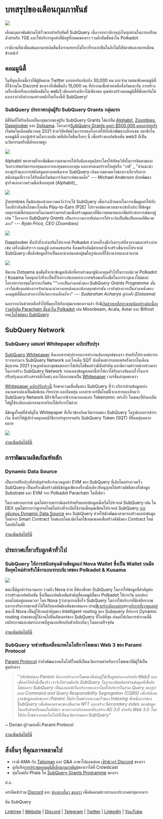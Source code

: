 # บทสรุปของเดือนกุมภาพันธ์

![](https://miro.medium.com/max/1400/1*T3DLiAKSIy-AjRia_JJjow.png)

เดือนกุมภาพันธ์ผ่านไปเร็วมากสำหรับทีมที่ SubQuery เนื่องจากเรามีงานยุ่งในทุกด้านในการเตรียมตัวสำหรับ TGE และให้บริการลูกค้าที่มีอยู่ทั้งหมดของเรา รวมถึงทีมชั้นนำใน Polkadot

เรามีงานที่น่าตื่นเต้นมากมายเกิดขึ้นซึ่งเราแทบรอไม่ไหวที่จะแบ่งปันในอีกไม่กี่สัปดาห์และหลายเดือนข้างหน้า!

## คอมมูนิตี้

ในที่สุดเดือนนี้เราก็มีผู้ติดตาม Twitter แบบออร์แกนิกถึง 30,000 คน และจำนวนสมาชิกคอมมูนิตี้ที่ใช้งานใน Discord ของเราก็เพิ่มขึ้นถึง 15,000 คน ที่ทำงานเพื่อช่วยเหลือซึ่งกันและกัน การสร้างเครื่องมือหรือแอปพลิเคชันใน web3 เพียงอย่างเดียวไม่เพียงพอ คุณต้องสร้างคอมมูนิตี้ที่พึ่งพากันได้และเรากำลังทำงานอย่างหนักในเรื่องนี้ที่ SubQuery!

### SubQuery ประกาศกลุ่มผู้รับ SubQuery Grants กลุ่มแรก

มีสี่ทีมที่ได้รับเลือกเป็นกลุ่มแรกของผู้รับ SubQuery Grants ได้แก่ทีม [Alphabit](https://www.polkadata.xyz/), [Zoombies](https://zoombies.world/), [Dapplooker](https://dapplooker.com/) และ [Dotsama](http://dotsama.ai/). โครงการ[SubQuery Grants มูลค่า $500,000 ดอลลาร์สหรัฐ](https://subquery.network/grants) เริ่มต้นในเดือนธันวาคม 2021 ด้วยวิสัยทัศน์ในการเสนอโอกาสให้กับนักพัฒนาบล็อกเชน สมาชิกในคอมมูนิตี้ และผู้เข้าร่วมในระบบนิเวศที่เติบโตขึ้นเรื่อยๆ นี้ เพื่อสร้างแอปพลิเคชัน web3 ที่เป็นนวัตกรรมหรือมีศักยภาพสูง

![](https://miro.medium.com/max/1400/1*tBnWK4svpGbGuP3mCXyGDg.png)

Alphabit พยายามที่จะเพิ่มขีดความสามารถให้กับนักลงทุนอิสระโดยให้ทัศนวิสัยในการติดตามและวิเคราะห์พอร์ตการลงทุนและการลงทุนของกองทุน และเทรดเดอร์รายใหญ่หรือ 'วาฬ' _ "คำแนะนำทางธุรกิจและการสนับสนุนทางเทคนิคจาก SubQuery เกินความคาดหวังของเราเกี่ยวกับการสนับสนุนที่เราจะได้รับเมื่อเริ่มต้นการวิเคราะห์ขนาดเล็ก" --- Michael Anderson ฝ่ายพัฒนาธุรกิจและความร่วมมือเชิงกลยุทธ์ (Alphabit)_

![](https://miro.medium.com/max/1400/1*TpHBDhA7WqNGTOxz9LpifQ.png)

Zoombies ยื่นข้อเสนอด้วยความหวังว่าจะใช้ SubQuery เพื่อเร่งเป้าหมายในการเพิ่มมูลค่าให้กับโลกที่กำลังเติบโตของโทเค็น Play-to-Earn (P2E) โปรเจกต์ของพวกเขาจะเข้าถึงประวัติข้อมูลเหตุการณ์ที่ผ่านมาภายในเกมอย่างครบถ้วนเพื่อสร้างมุมมองที่มีความหมายและเพิ่มประสบการณ์ของผู้เล่น _"โครงการ SubQuery Grants เป็นกระบวนการที่เน้นการให้รางวัลเป็นขั้นเป็นตอนที่ชัดเจนมาก" --- Ryan Price, CEO (Zoombies)_

![](https://miro.medium.com/max/1400/1*4rPD0g-pC3MOU5M5vAtS4w.png)

Dapplooker ตั้งเป้าที่จะส่งเสริมโปรเจกต์ Polkadot ด้วยเครื่องมือวิเคราะห์ที่สวยงามและสร้างง่าย เช่น เครื่องมือสำรวจ แผนภูมิ และแดชบอร์ด ซึ่งเมตริกอันมีค่าเหล่านี้จะสร้างขึ้นจากโปรเจกต์ SubQuery เพื่อดึงข้อมูลที่จำเป็นและนำเสนอต่อผู้ชมในรูปแบบที่ใช้งานง่ายและสวยงาม

![](https://miro.medium.com/max/1400/1*kC8QYVvlUZwUfgXTBFQbgg.png)

ทีมงาน Dotsama มุ่งมั่นที่จะนำข้อมูลเชิงลึกที่ครบถ้วนมาสู่นักลงทุนทั่วไปในระบบนิเวศ Polkadot / Kusama โดยมุ่งหวังที่จะเป็นที่วิเคราะห์แบบครบวงจรพร้อมเครื่องมือในการระบุแนวโน้มและโอกาสการลงทุนในระยะเริ่มต้น "_"การเป็นส่วนหนึ่งของ SubQuery Grants Programme นั้น เราไม่เพียงแค่ต้องการรับคำแนะนำทางเทคนิคและเชิงกลยุทธ์เท่านั้น เรายังต้องการเป็นส่วนหนึ่งของคอมมูนิตี้นี้และช่วยเร่งให้เกิดการเคลื่อนไหว" --- Sudarshan Acharya ผู้ก่อตั้ง (Dotsama)_

นอกจากเงินช่วยเหลือทั่วไปที่มอบให้กับกลุ่มแรกของเราแล้ว ยังมี[เงินช่วยเหลือทางเทคนิคอย่างต่อเนื่องร่วมกับทีม Parachain ชั้นนำใน Polkadot](../blogs/20220127-grants-bounties.md) เช่น Moonbeam, Acala, Astar และ Bifrost บน[เว็บไซต์ของ SubQuery](https://subquery.network/grants)

## SubQuery Network

### SubQuery เผยแพร่ Whitepaper ฉบับปรับปรุง

[SubQuery Whitepaper](https://static.subquery.network/whitepaper.pdf) คือเอกสารสรุปกรอบการทำงานเชิงกลยุทธ์ของเรา สำหรับโปรเจกต์การกระจายอำนาจ SubQuery Network และโทเค็น SQT นับตั้งแต่การเผยแพร่ครั้งแรกในเดือนมิถุนายน 2021 ฐานลูกค้าและชุมชนของเราได้เติบโตขึ้นอย่างมีนัยสำคัญ และมีความก้าวหน้าอย่างมากในการสร้าง SubQuery Network จากแหล่งข้อมูลเหล่านี้ทำให้เราได้รับแรงบันดาลใจในการปรับปรุงและสร้างสรรค์สิ่งใหม่ๆ และได้กลายมาเป็น [Whitepaper](https://static.subquery.network/whitepaper.pdf) เวอร์ชั่นล่าสุดของเรา

[Whitepaper ฉบับปรับปรุงนี้](https://static.subquery.network/whitepaper.pdf) รักษาความเชื่อมั่นของ SubQuery ที่ว่า บริการด้านข้อมูลแห่งอนาคตจะต้องเป็นมัลติเชน เรียบง่าย และยืดหยุ่น เอกสารเวอร์ชั่นใหม่นี้จะลงรายละเอียดว่า SubQuery Network มีปัจจัยในการพิจารณาออกแบบ Tokenomic อย่างไร ในขณะที่ยังคงเปิดให้ผู้ใช้ระดับองค์กรสามารถเรียกใช้บริการได้ด้วย

มีข้อมูลใหม่ที่สำคัญใน Whitepaper ที่เกี่ยวข้องกับนวัตกรรมของ SubQuery ในรูปแบบการชำระเงิน ซึ่งทำให้ผู้เข้าร่วมทุกคนมีวิธีการทำธุรกรรมกับ SubQuery Token (SQT) ที่ยืดหยุ่นหลากหลาย

![](https://miro.medium.com/max/1400/1*EhLefs3-lb47y2LC4Z6jWA.png)

[อ่านเพิ่มเติมได้ที่นี่](../blogs/20220216-whitepaper-update.md)

## การพัฒนาผลิตภัณฑ์หลัก

### Dynamic Data Source

เป็นการปรับปรุงที่สำคัญสำหรับจำนวนลูกค้า EVM ของ SubQuery ที่เติบโตอย่างรวดเร็ว SubQuery เป็นเครื่องมือสร้างดัชนีข้อมูลเพียงเครื่องมือเดียวที่อนุญาตให้สร้างดัชนีของทั้งข้อมูล Substrate และ EVM จาก Polkadot Parachain ในที่เดียว

ในบางสถานการณ์ คุณไม่ทราบพารามิเตอร์สำหรับแหล่งข้อมูลเมื่อเริ่มโปรเจกต์ SubQuery เช่น ใน DEX คุณไม่ทราบว่าคู่เทรดใหม่ใดบ้างที่จะเปิดใช้งานเมื่อคุณเขียนโปรเจกต์ SubQuery [การสนับสนุน Dynamic Data Source](https://university.subquery.network/build/dynamicdatasources.html) ของ SubQuery ช่วยให้นักพัฒนาสามารถสร้างแหล่งข้อมูลใหม่จาก Smart Contract ใหม่แบบไดนามิกโดยใช้เทมเพลตเพื่อสร้างดัชนีของ Contract ใหม่โดยอัตโนมัติ

[อ่านเพิ่มเติมได้ที่นี่](https://university.subquery.network/build/dynamicdatasources.html)

## ประกาศเกี่ยวกับลูกค้าทั่วไป

### SubQuery ให้การสนับสนุนด้านข้อมูลแก่ Nova Wallet ซึ่งเป็น Wallet บนมือถือยุคใหม่สำหรับใช้งานบนระบบนิเวศของ Polkadot & Kusama

![](https://miro.medium.com/max/1400/1*NkYmEpYLpZYFRkANrvpwPw.png)

ขณะนี้มีลูกค้าจำนวนมาก รวมถึง Nova ด้วย ที่ต้องพึ่งพา SubQuery ในการให้ข้อมูลที่สำคัญต่อการสร้างแอปพลิเคชัน ซึ่งเป็นแอปพลิเคชันสำคัญที่คอมมูนิตี้ของ Polkadot ใช้รายวัน และต้องออนไลน์อยู่ตลอดเวลา โดย Nova รู้ว่าสามารถเชื่อใจ SubQuery ในการให้บริการที่มีเสถียรภาพและรองรับการขยายตัวได้ให้กับแอปพลิเคชันของตนเอง ผ่าน[ฟีเจอร์ระดับองค์กร](https://blog.subquery.network/blogs/20211228-enterprise-hosted.html)ของ[บริการที่เราดูแลอยู่](https://project.subquery.network/) ขณะนี้ Nova เป็นผู้ใช้งานสำคัญของ Intelligent routing ของ Subquery ที่ทำการ Dynamic routing คำขอของผู้ใช้งานไปที่คลัสเตอร์ของ SubQuery ที่ใกล้ที่สุด ส่งผลให้เกิดการทำงานที่มีเสถียรภาพและสมรรถภาพที่สูงมากเทียบกับตัวเลือกอื่นๆ ในตลาดปัจจุบัน

[อ่านเพิ่มเติมได้ที่นี่](../customer_announcements/20220210-nova-wallet.md)

### SubQuery จะช่วยขับเคลื่อนเทคโนโลยีการโฆษณา Web 3 ของ Parami Protocol

[Parami Protocol](https://parami.io/) กำลังพัฒนาเทคโนโลยีใหม่ที่เป็นนวัตกรรมสำหรับการโฆษณาที่มีผู้ใช้เป็นศูนย์กลาง

> _"วิสัยทัศน์ของ Parami คือการสร้างการโฆษณาที่เน้นผู้ใช้เป็นศูนย์กลางสำหรับ Web3 และเพื่อทำให้สิ่งนี้เป็นจริง เราจึงได้ร่วมมือกับ SubQuery ในฐานะพันธมิตรด้านข้อมูลที่เชื่อถือได้ของเรา SubQuery เป็นแกนหลักในบริการของเราโดยให้บริการในส่วน Query ของรูปแบบ Command and Query Responsibility Segregation (CQRS) เพื่ออัปเดตฐานข้อมูลหลักของเรา Parami ใช้ประโยชน์จากความเร็วของ Indexing ที่เหนือกว่าของ SubQuery เพื่อติดตามราคาของชิ้นส่วน NFT และสร้าง Secondary index ของข้อมูลในเครือข่ายทั้งหมดในทีเดียว พวกเรากำลังรอคอยที่จะสร้าง AD 3.0 สำหรับ Web 3.0 โดยใช้ประโยชน์จากเทคโนโลยีที่เป็นนวัตกรรมของ SubQuery”_

~ Dorian ผู้ร่วมก่อตั้ง Parami Protocol

[อ่านเพิ่มเติมได้ที่นี่](../customer_announcements/20220222-parami.md)

## สิ่งอื่นๆ ที่คุณอาจพลาดไป

- เรามี AMA กับ [Talisman](https://talisman.xyz/) และ Q&A ภาษาโปแลนด์บน [เซิร์ฟเวอร์ Discord](https://discord.com/channels/796198414798028831/796198414798028834) ของเรา
- ดูบันทึก[การประชุมคอมมูนิตี้เดือนกุมภาพันธ์](https://www.crowdcast.io/e/subquery-sessions-february)ของเราได้ที่ Crowdcast
- ทุนใหม่กับ Phala ใน [SubQuery Grants Programme](https://subquery.network/grants) ของเรา

ป.ล.

อย่าลืมเข้าร่วม [Discord](https://discord.com/invite/subquery) และ [ช่องทางอื่นๆ ของเรา](https://linktr.ee/subquerynetwork) เพื่อติดตามข่าวสารและประกาศล่าสุดจากเรา

ทีม SubQuery

[Linktree](https://linktr.ee/subquerynetwork) | [Website](https://subquery.network/) | [Discord](https://discord.com/invite/78zg8aBSMG) | [Telegram](https://t.me/subquerynetwork) | [Twitter](https://twitter.com/subquerynetwork) | [LinkedIn](https://www.linkedin.com/company/subquery) | [YouTube](https://www.youtube.com/channel/UCi1a6NUUjegcLHDFLr7CqLw)
